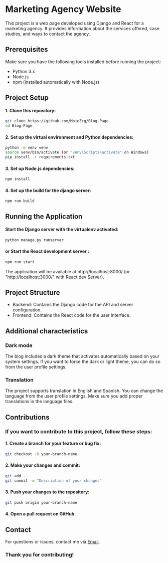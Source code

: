 # Marketing Agency Website

This project is a web page developed using Django and React for a marketing agency. It provides information about the services offered, case studies, and ways to contact the agency.

## Prerequisites

Make sure you have the following tools installed before running the project:

- Python 3.x
- Node.js
- npm (installed automatically with Node.js)

## Project Setup

#### 1. Clone this repository:

```bash
git clone https://github.com/MojeZcg/Blog-Page
cd Blog-Page
```

#### 2. Set up the virtual environment and Python dependencies:

```bash
python -m venv venv
source venv/bin/activate (or "venv\Scripts\activate" on Windows)
pip install -r requirements.txt
```

#### 3. Set up Node.js dependencies:

```bash
npm install
```

#### 4. Set up the build for the django server:

```bash
npm run build
```

## Running the Application

#### Start the Django server with the virtualenv activated:

```bash
python manage.py runserver
```

#### or Start the React development server :

```bash
npm run start
```

The application will be available at http://localhost:8000/ (or "http://localhost:3000/" with React dev Server).

## Project Structure

- Backend: Contains the Django code for the API and server configuration.
- Frontend: Contains the React code for the user interface.

## Additional characteristics

### Dark mode

The blog includes a dark theme that activates automatically based on your system settings. If you want to force the dark or light theme, you can do so from the user profile settings.

### Translation

The project supports translation in English and Spanish. You can change the language from the user profile settings. Make sure you add proper translations in the language files.

## Contributions

### If you want to contribute to this project, follow these steps:

#### 1. Create a branch for your feature or bug fix:

```bash
git checkout -b your-branch-name
```

#### 2. Make your changes and commit:

```bash
git add .
git commit -m "Description of your changes"
```

#### 3. Push your changes to the repository:

```bash
git push origin your-branch-name
```

#### 4. Open a pull request on GitHub.

## Contact

For questions or issues, contact me via [Email](https://mail.google.com/mail/u/0/?fs=1&to=jsmonte31@gmail.com&su=Contact+me&tf=cm).

### Thank you for contributing!
